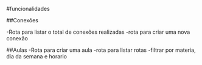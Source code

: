 #funcionalidades

##Conexões

-Rota para listar o total de conexões realizadas
-rota para criar uma nova conexão

##Aulas
-Rota para criar uma aula
-rota para listar rotas
    -filtrar por materia, dia da semana e horario

